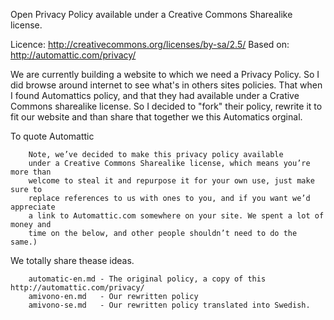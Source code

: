 Open Privacy Policy available under a Creative Commons Sharealike license.

Licence: http://creativecommons.org/licenses/by-sa/2.5/
Based on: http://automattic.com/privacy/

We are currently building a website to which we need a Privacy Policy. So I
did browse around internet to see what's in others sites policies. That when
I found Automattics policy, and that they had available under a Crative Commons
sharealike license. So I decided to "fork" their policy, rewrite it to fit our
website and than share that together we this Automatics orginal.

To quote Automattic

        Note, we’ve decided to make this privacy policy available
        under a Creative Commons Sharealike license, which means you’re more than
        welcome to steal it and repurpose it for your own use, just make sure to
        replace references to us with ones to you, and if you want we’d appreciate
        a link to Automattic.com somewhere on your site. We spent a lot of money and
        time on the below, and other people shouldn’t need to do the same.)

We totally share thease ideas.


        automatic-en.md - The original policy, a copy of this http://automattic.com/privacy/
        amivono-en.md   - Our rewritten policy
        amivono-se.md   - Our rewritten policy translated into Swedish.


